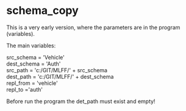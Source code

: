 # schema_copy

This is a very early version, where the parameters are in the program (variables).

The main variables:

  src_schema = 'Vehicle'  
  dest_schema = 'Auth'  
  src_path = 'c:/GIT/MLFF/' + src_schema  
  dest_path = 'c:/GIT/MLFF/' + dest_schema  
  repl_from = 'vehicle'  
  repl_to ='auth'
  
Before run the program the det_path must exist and empty!

